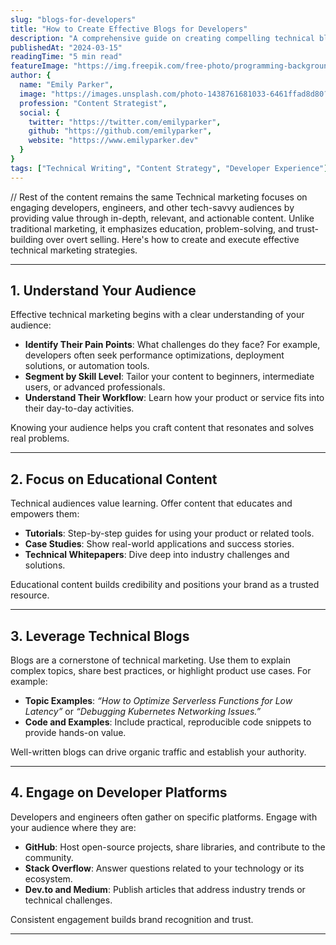 ```yaml
---
slug: "blogs-for-developers"
title: "How to Create Effective Blogs for Developers"
description: "A comprehensive guide on creating compelling technical blogs that resonate with developer audiences"
publishedAt: "2024-03-15"
readingTime: "5 min read"
featureImage: "https://img.freepik.com/free-photo/programming-background-with-person-working-with-codes-computer_23-2150010125.jpg"
author: {
  name: "Emily Parker",
  image: "https://images.unsplash.com/photo-1438761681033-6461ffad8d80?w=500&h=500&fit=crop",
  profession: "Content Strategist",
  social: {
    twitter: "https://twitter.com/emilyparker",
    github: "https://github.com/emilyparker",
    website: "https://www.emilyparker.dev"
  }
}
tags: ["Technical Writing", "Content Strategy", "Developer Experience"]
---
```


// Rest of the content remains the same
Technical marketing focuses on engaging developers, engineers, and other tech-savvy audiences by providing value through in-depth, relevant, and actionable content. Unlike traditional marketing, it emphasizes education, problem-solving, and trust-building over overt selling. Here's how to create and execute effective technical marketing strategies.

---

## 1. **Understand Your Audience**

Effective technical marketing begins with a clear understanding of your audience:

- **Identify Their Pain Points**: What challenges do they face? For example, developers often seek performance optimizations, deployment solutions, or automation tools.
- **Segment by Skill Level**: Tailor your content to beginners, intermediate users, or advanced professionals.
- **Understand Their Workflow**: Learn how your product or service fits into their day-to-day activities.

Knowing your audience helps you craft content that resonates and solves real problems.

---

## 2. **Focus on Educational Content**

Technical audiences value learning. Offer content that educates and empowers them:

- **Tutorials**: Step-by-step guides for using your product or related tools.
- **Case Studies**: Show real-world applications and success stories.
- **Technical Whitepapers**: Dive deep into industry challenges and solutions.

Educational content builds credibility and positions your brand as a trusted resource.

---

## 3. **Leverage Technical Blogs**

Blogs are a cornerstone of technical marketing. Use them to explain complex topics, share best practices, or highlight product use cases. For example:

- **Topic Examples**: *“How to Optimize Serverless Functions for Low Latency”* or *“Debugging Kubernetes Networking Issues.”*
- **Code and Examples**: Include practical, reproducible code snippets to provide hands-on value.

Well-written blogs can drive organic traffic and establish your authority.

---

## 4. **Engage on Developer Platforms**

Developers and engineers often gather on specific platforms. Engage with your audience where they are:

- **GitHub**: Host open-source projects, share libraries, and contribute to the community.
- **Stack Overflow**: Answer questions related to your technology or its ecosystem.
- **Dev.to and Medium**: Publish articles that address industry trends or technical challenges.

Consistent engagement builds brand recognition and trust.

---
